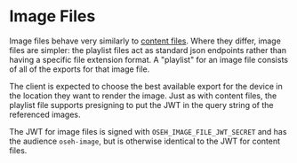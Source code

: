 # Image Files

Image files behave very similarly to [content files](../content_files/README.md).
Where they differ, image files are simpler: the playlist files act as standard
json endpoints rather than having a specific file extension format. A "playlist"
for an image file consists of all of the exports for that image file.

The client is expected to choose the best available export for the device in the
location they want to render the image. Just as with content files, the playlist
file supports presigning to put the JWT in the query string of the referenced
images.

The JWT for image files is signed with `OSEH_IMAGE_FILE_JWT_SECRET` and has the
audience `oseh-image`, but is otherwise identical to the JWT for content files.
